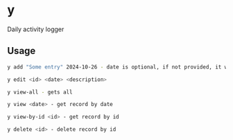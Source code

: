 # y

Daily activity logger

## Usage

```bash
y add "Some entry" 2024-10-26 - date is optional, if not provided, it will be current

y edit <id> <date> <description>

y view-all - gets all

y view <date> - get record by date

y view-by-id <id> - get record by id

y delete <id> - delete record by id
```

